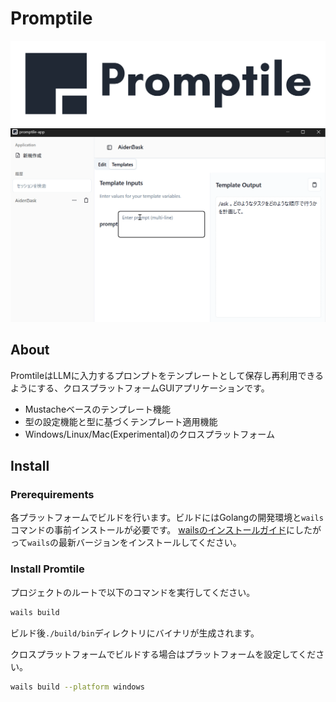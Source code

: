 # Promptile
<img src="./assets/promptile-full-icon-std.svg" />
<img src="./assets/promptile-demo.gif" />
<br />

## About
PromtileはLLMに入力するプロンプトをテンプレートとして保存し再利用できるようにする、クロスプラットフォームGUIアプリケーションです。
- Mustacheベースのテンプレート機能
- 型の設定機能と型に基づくテンプレート適用機能
- Windows/Linux/Mac(Experimental)のクロスプラットフォーム

## Install
### Prerequirements
各プラットフォームでビルドを行います。ビルドにはGolangの開発環境と`wails`コマンドの事前インストールが必要です。
[wailsのインストールガイド](https://wails.io/docs/gettingstarted/installation)にしたがって`wails`の最新バージョンをインストールしてください。
### Install Promtile
プロジェクトのルートで以下のコマンドを実行してください。
```sh
wails build
```
ビルド後`./build/bin`ディレクトリにバイナリが生成されます。

クロスプラットフォームでビルドする場合はプラットフォームを設定してください。
```sh
wails build --platform windows
```

